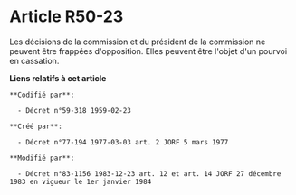 # Article R50-23

Les décisions de la commission et du président de la commission ne peuvent être frappées d'opposition. Elles peuvent être
l'objet d'un pourvoi en cassation.

**Liens relatifs à cet article**

	**Codifié par**:

	  - Décret n°59-318 1959-02-23

	**Créé par**:

	  - Décret n°77-194 1977-03-03 art. 2 JORF 5 mars 1977

	**Modifié par**:

	  - Décret n°83-1156 1983-12-23 art. 12 et art. 14 JORF 27 décembre 1983 en vigueur le 1er janvier 1984
